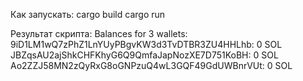 Как запускать:
cargo build
cargo run

Результат скрипта:
Balances for 3 wallets:
9iD1LM1wQ7zPhZ1LnYUyPBgvKW3d3TvDTBR3ZU4HHLhb: 0 SOL
JBZqsAU2ajShkCHFKhyG6Q9QmfaJapNozXE7D751KoBH: 0 SOL
Ao2ZZJ58MN2zQyRxG8oGNPzuQ4wL3GQF49GdUWBnrVUt: 0 SOL
